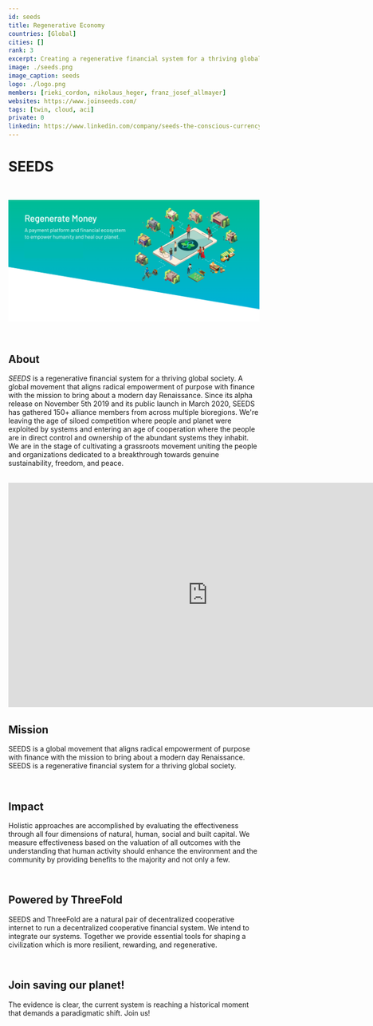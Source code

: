 ```yaml
---
id: seeds
title: Regenerative Economy
countries: [Global]
cities: []
rank: 3
excerpt: Creating a regenerative financial system for a thriving global society.
image: ./seeds.png
image_caption: seeds
logo: ./logo.png
members: [rieki_cordon, nikolaus_heger, franz_josef_allmayer]
websites: https://www.joinseeds.com/
tags: [twin, cloud, aci]
private: 0
linkedin: https://www.linkedin.com/company/seeds-the-conscious-currency/about/
---
```


# SEEDS

<br/>

![seeds](seeds2.png)

<br/>

## About

*SEEDS* is a regenerative financial system for a thriving global society. A global movement that aligns radical empowerment of purpose with finance with the mission to bring about a modern day Renaissance. Since its alpha release on November 5th 2019 and its public launch in March 2020, SEEDS has gathered 150+ alliance members from across multiple bioregions. We're leaving the age of siloed competition where people and planet were exploited by systems and entering an age of cooperation where the people are in direct control and ownership of the abundant systems they inhabit. We are in the stage of cultivating a grassroots movement uniting the people and organizations dedicated to a breakthrough towards genuine sustainability, freedom, and peace. 

<BR>

<iframe src="https://player.vimeo.com/video/412275062" width="800" height="450" frameborder="0" allow="autoplay; fullscreen" allowfullscreen></iframe>

<BR>

## Mission

SEEDS is a global movement that aligns radical empowerment of purpose with finance with the mission to bring about a modern day Renaissance. SEEDS is a regenerative financial system for a thriving global society.

<br/>

## Impact

Holistic approaches are accomplished by evaluating the effectiveness through all four dimensions of natural, human, social and built capital. We measure effectiveness based on the valuation of all outcomes with the understanding that human activity should enhance the environment and the community by providing benefits to the majority and not only a few.

<br/>

## Powered by ThreeFold

SEEDS and ThreeFold are a natural pair of decentralized cooperative internet to run a decentralized cooperative financial system. We intend to integrate our systems. Together we provide essential tools for shaping a civilization which is more resilient, rewarding, and regenerative.

<br/>

## Join saving our planet!

The evidence is clear, the current system is reaching a historical moment that demands a paradigmatic shift. Join us!


<!-- ## TFGrid Solution

### Roadmap -->
